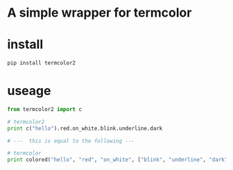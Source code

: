 # A simple wrapper for termcolor

# install
```bash
pip install termcolor2
```

# useage
```python
from termcolor2 import c

# termcolor2
print c("hello").red.on_white.blink.underline.dark

# ---  this is equal to the following ---

# termcolor
print colored("hello", "red", "on_white", ["blink", "underline", "dark"])
```





